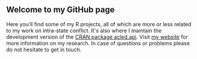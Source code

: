 ## Welcome to my GitHub page
Here you'll find some of my R projects, all of which are more or less related to my work on intra-state conflict. It's also where I maintain the development version of the [CRAN package acled.api](https://CRAN.R-project.org/package=acled.api). Visit [my website](https://www.chrisdworschak.com/) for more information on my research. In case of questions or problems please do not hesitate to get in touch.
